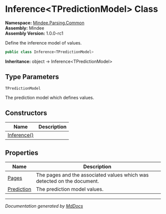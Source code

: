 ﻿<!--  
  <auto-generated>   
    The contents of this file were generated by a tool.  
    Changes to this file may be list if the file is regenerated  
  </auto-generated>   
-->

# Inference\<TPredictionModel\> Class

**Namespace:** [Mindee.Parsing.Common](../index.md)  
**Assembly:** Mindee  
**Assembly Version:** 1.0.0\-rc1

Define the inference model of values.

```csharp
public class Inference<TPredictionModel>
```

**Inheritance:** object → Inference\<TPredictionModel\>

## Type Parameters

`TPredictionModel`

The prediction model which defines values.

## Constructors

| Name                                 | Description |
| ------------------------------------ | ----------- |
| [Inference()](constructors/index.md) |             |

## Properties

| Name                                   | Description                                                             |
| -------------------------------------- | ----------------------------------------------------------------------- |
| [Pages](properties/Pages.md)           | The pages and the associated values which was detected on the document. |
| [Prediction](properties/Prediction.md) | The prediction model values.                                            |

___

*Documentation generated by [MdDocs](https://github.com/ap0llo/mddocs)*
